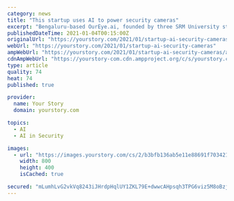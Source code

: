 ```yaml
---
category: news
title: "This startup uses AI to power security cameras"
excerpt: "Bengaluru-based OurEye.ai, founded by three SRM University students, provides AI-based real-time monitoring for cameras installed by companies"
publishedDateTime: 2021-01-04T00:15:00Z
originalUrl: "https://yourstory.com/2021/01/startup-ai-security-cameras"
webUrl: "https://yourstory.com/2021/01/startup-ai-security-cameras"
ampWebUrl: "https://yourstory.com/2021/01/startup-ai-security-cameras/amp"
cdnAmpWebUrl: "https://yourstory-com.cdn.ampproject.org/c/s/yourstory.com/2021/01/startup-ai-security-cameras/amp"
type: article
quality: 74
heat: 74
published: true

provider:
  name: Your Story
  domain: yourstory.com

topics:
  - AI
  - AI in Security

images:
  - url: "https://images.yourstory.com/cs/2/b3bfb136ab5e11e88691f70342131e20/Imager2pr-1608386626976.jpg?fm=png&auto=format&ar=2:1&mode=crop&crop=face"
    width: 800
    height: 400
    isCached: true

secured: "mLumhLvG2vkVq8243iJHrdpHqlUY1ZKL79E+dwwcAHpsqh3TPG6viz5M8oBzjoY6fcUValJuHJhW5L1lt7jUCMspwSs1Z+3qpKFyLcEWNNZ3rYvqgqYVqeeufhKqFyiDkk2fI0e1ZCJpeCwPzvJZtT2Ueh0wkcPvGvdt6O9XIPWRvsPNkMAItqf0KiY5znjcnlSGkDZP361ZwlbUI7Id7WGV5evU9pW9nFOi3kRfRzkQGEjmPqbG6u8wEIC9Mvxp9TFTaJWl4v8hqmFt1EFSuHKMj+kBMHBFZuXsuU1l9jKMnYRaPW4N8sUDTykBOfVQfEWFtz56vW1pjvsZJJFF2UHuOzGifKl9u8oth0JBK44=;KChjUbCO6VH1Iup/PWqWZA=="
---
```


